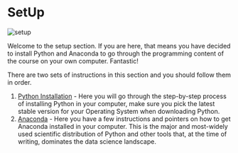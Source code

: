 # SetUp

![setup](https://i.redd.it/hqa11pfkv2v41.jpg)

Welcome to the setup section. If you are here, that means you have decided to install Python and Anaconda to go through the programming content of the course on your own computer. Fantastic!

There are two sets of instructions in this section and you should follow them in order.

1. [Python Installation](https://ramonprz01.github.io/people-analytics/setup/01_python_installation.html) - Here you will go through the step-by-step process of installing Python in your computer, make sure you pick the latest stable version for your Operating System when downloading Python.
1. [Anaconda](https://ramonprz01.github.io/people-analytics/setup/02_anaconda_installation.html) - Here you have a few instructions and pointers on how to get Anaconda installed in your computer. This is the major and most-widely used scientific distribution of Python and other tools that, at the time of writing, dominates the data science landscape.


